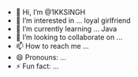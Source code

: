 - 👋 Hi, I’m @1KKSINGH
- 👀 I’m interested in ... loyal girlfriend 
- 🌱 I’m currently learning ... Java 
- 💞️ I’m looking to collaborate on ...
- 📫 How to reach me ...
- 😄 Pronouns: ...
- ⚡ Fun fact: ...

<!---
1KKSINGH/1KKSINGH is a ✨ special ✨ repository because its `README.md` (this file) appears on your GitHub profile.
You can click the Preview link to take a look at your changes.
--->
